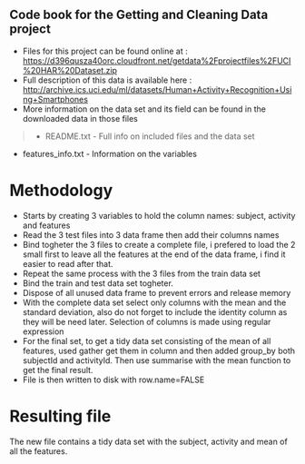 ## Code book for the Getting and Cleaning Data project

- Files for this project can be found online at : https://d396qusza40orc.cloudfront.net/getdata%2Fprojectfiles%2FUCI%20HAR%20Dataset.zip 
- Full description of this data is available here : http://archive.ics.uci.edu/ml/datasets/Human+Activity+Recognition+Using+Smartphones 
- More information on the data set and its field can be found in the downloaded data in those files

>- README.txt - Full info on included files and the data set
- features_info.txt - Information on the variables

# Methodology

- Starts by creating 3 variables to hold the column names: subject, activity and features
- Read the 3 test files into 3 data frame then add their columns names
- Bind togheter the 3 files to create a complete file, i prefered to load the 2 small first to leave all the features at the end of the data frame, i find it easier to read after that.
- Repeat the same process with the 3 files from the train data set
- Bind the train and test data set togheter. 
- Dispose of all unused data frame to prevent errors and release memory
- With the complete data set select only columns with the mean and the standard deviation, also do not forget to include the identity column as they will be need later. Selection of columns is made using regular expression
- For the final set, to get a tidy data set consisting of the mean of all features, used gather get them in column and then added group_by both subjectId and activityId. Then use summarise with the mean function to get the final result.
- File is then written to disk with row.name=FALSE

# Resulting file
The new file contains a tidy data set with the subject, activity and mean of all the features.
